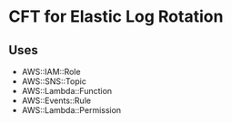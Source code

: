 # CFT for Elastic Log Rotation

## Uses

- AWS::IAM::Role
- AWS::SNS::Topic
- AWS::Lambda::Function
- AWS::Events::Rule
- AWS::Lambda::Permission
